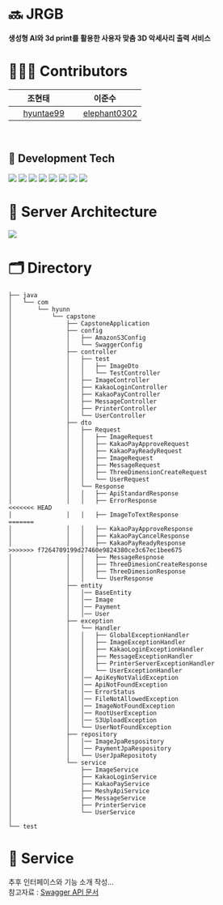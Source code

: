 # 🔜 JRGB
**생성형 AI와 3d print를 활용한 사용자 맞춤 3D 악세사리 출력 서비스**
<br>

# 👨🏻‍💻 Contributors
|  <div align = center>조현태 </div> | <div align = center> 이준수 </div>                                                                                                                                                                                                                                                                                                                            |
|:----------|:-----------------------------------------------------------------------------------------------------------------------------------------------------------------------------------------------------------------------------------------------------------------------------------------------------------------------------------------------------------|
|<div align = center> <img src = "https://oopy.lazyrockets.com/api/v2/notion/image?src=https%3A%2F%2Fnoticon-static.tammolo.com%2Fdgggcrkxq%2Fimage%2Fupload%2Fv1567128822%2Fnoticon%2Fosiivsvhnu4nt8doquo0.png&blockId=865f4b2a-5198-49e8-a173-0f893a4fed45&width=256" width = "17" height = "17"/> [hyuntae99](https://github.com/hyuntae99) </div> | <div align = center> <img src = "https://oopy.lazyrockets.com/api/v2/notion/image?src=https%3A%2F%2Fnoticon-static.tammolo.com%2Fdgggcrkxq%2Fimage%2Fupload%2Fv1567128822%2Fnoticon%2Fosiivsvhnu4nt8doquo0.png&blockId=865f4b2a-5198-49e8-a173-0f893a4fed45&width=256" width = "17" height = "17"/> [elephant0302](https://github.com/elephant0302) </div> |
<br>

## 📖 Development Tech
<img src="https://img.shields.io/badge/java-007396?style=for-the-badge&logo=java&logoColor=white">
<img src="https://img.shields.io/badge/mysql-4479A1?style=for-the-badge&logo=mysql&logoColor=white">
<img src="https://img.shields.io/badge/spring-6DB33F?style=for-the-badge&logo=spring&logoColor=white">
<img src="https://img.shields.io/badge/springboot-6DB33F?style=for-the-badge&logo=springboot&logoColor=white">
<img src="https://img.shields.io/badge/amazonaws-232F3E?style=for-the-badge&logo=amazonaws&logoColor=white">
<img src="https://img.shields.io/badge/gradle-02303A?style=for-the-badge&logo=gradle&logoColor=white">
<img src="https://img.shields.io/badge/nginx-%23009639.svg?style=for-the-badge&logo=nginx&logoColor=white">
<img src="https://img.shields.io/badge/github%20actions-%232671E5.svg?style=for-the-badge&logo=githubactions&logoColor=white">
<br>

# 💼 Server Architecture
<img src="https://velog.velcdn.com/images/jmjmjmz732002/post/a6c7a7be-ff27-4723-bfe2-d458ed641fab/image.png">
<br>

# 🗂️ Directory
```
├── java
│   └── com
│       └── hyunn
│           └── capstone
│               ├── CapstoneApplication
│               ├── config
│               │   ├── AmazonS3Config
│               │   └── SwaggerConfig
│               ├── controller
│               │   ├── test
│               │   │   ├── ImageDto
│               │   │   └── TestController
│               │   ├── ImageController
│               │   ├── KakaoLoginController
│               │   ├── KakaoPayController
│               │   ├── MessageController
│               │   ├── PrinterController
│               │   └── UserController
│               ├── dto
│               │   ├── Request
│               │   │   ├── ImageRequest
│               │   │   ├── KakaoPayApproveRequest
│               │   │   ├── KakaoPayReadyRequest
│               │   │   ├── ImageRequest
│               │   │   ├── MessageRequest
│               │   │   ├── ThreeDimensionCreateRequest
│               │   │   └── UserRequest
│               │   └── Response
│               │   │   ├── ApiStandardResponse
│               │   │   ├── ErrorResponse
<<<<<<< HEAD
│               │   │   ├── ImageToTextResponse
=======
│               │   │   ├── KakaoPayApproveResponse
│               │   │   ├── KakaoPayCancelResponse
│               │   │   ├── KakaoPayReadyResponse
>>>>>>> f7264709199d27460e9824380ce3c67ec1bee675
│               │   │   ├── MessageRespnose
│               │   │   ├── ThreeDimesionCreateResponse
│               │   │   ├── ThreeDimesionResponse
│               │   │   └── UserResponse
│               ├── entity
│               │   │── BaseEntity
│               │   │── Image
│               │   │── Payment
│               │   │── User
│               ├── exception
│               │   └── Handler
│               │   │   ├── GlobalExceptionHandler
│               │   │   ├── ImageExceptionHandler
│               │   │   ├── KakaoLoginExceptionHandler
│               │   │   ├── MessageExceptionHandler
│               │   │   ├── PrinterServerExceptionHandler
│               │   │   └── UserExceptionHandler
│               │   │── ApiKeyNotValidException
│               │   │── ApiNotFoundException
│               │   │── ErrorStatus
│               │   │── FileNotAllowedException
│               │   │── ImageNotFoundException
│               │   │── RootUserException
│               │   │── S3UploadException
│               │   └── UserNotFoundException
│               ├── repository
│               │   │── ImageJpaRespository
│               │   │── PaymentJpaRespository
│               │   └── UserJpaRepositoty
│               └── service
│                   ├── ImageService
│                   ├── KakaoLoginService
│                   ├── KakaoPayService
│                   ├── MeshyApiService
│                   ├── MessageService
│                   ├── PrinterService
│                   └── UserService
│ 
└── test
```

# 📝 Service

추후 인터페이스와 기능 소개 작성...
<br>
참고자료 : [Swagger API 문서](https://capstone.hyunn.site/swagger-ui/index.html)
